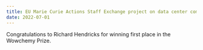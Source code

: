 ```yaml
---
title: EU Marie Curie Actions Staff Exchange project on data center computing funded
date: 2022-07-01
---
```


Congratulations to Richard Hendricks for winning first place in the Wowchemy Prize.

<!--more-->


